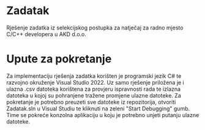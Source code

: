 # Zadatak
Rješenje zadatka iz selekcijskog postupka za natječaj za radno mjesto C/C++ developera u AKD d.o.o.

# Upute za pokretanje
Za implementaciju rješenja zadatka korišten je programski jezik C# te razvojno okruženje Visual Studio 2022. Uz samo rješenje priložena je i ulazna .csv datoteka korištena za provjeru ispravnosti rada te izlazna datoteka u kojoj su pohranjene tražene promjene ulazne datoteke. 
Za pokretanje je potrebno preuzeti sve datoteke iz repozitorija, otvoriti Zadatak.sln u Visual Studiu te kliknuti na zeleni "Start Debugging" gumb. Time se pokreće konzolna aplikaciju u koju je potrebno unjeti putanju ulazne datoteke.
